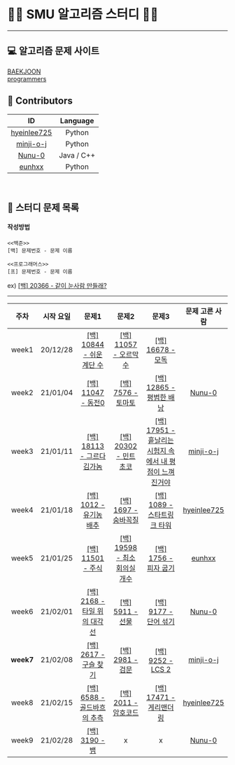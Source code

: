# 👨‍💻 SMU 알고리즘 스터디 👩‍💻
---

## 💻 알고리즘 문제 사이트 
[BAEKJOON](https://www.acmicpc.net/)  
[programmers](https://programmers.co.kr/learn/challenges?tab=all_challenges)
<br>

## 💖 Contributors
ID|Language
:---:|:---:
[hyeinlee725](https://github.com/hyeinlee725)|Python
[minji-o-j](https://github.com/minji-o-j)|Python
[Nunu-0](https://github.com/Nunu-0)|Java / C++ 
[eunhxx](https://github.com/eunhxx)|Python
<br>

## 🌟 스터디 문제 목록
#### 작성방법
```
<<백준>>
[백] 문제번호 - 문제 이름

<<프로그래머스>>
[프] 문제번호 - 문제 이름
``````
ex)
[[백] 20366 - 같이 눈사람 만들래?](https://www.acmicpc.net/problem/20366)

---

주차|시작 요일|문제1|문제2|문제3|문제 고른 사람
:---:|:---:|:---:|:---:|:---:|:---:
week1|20/12/28|[[백] 10844 - 쉬운 계단 수](https://www.acmicpc.net/problem/10844)|[[백] 11057 - 오르막 수](https://www.acmicpc.net/problem/11057)|[[백] 16678 - 모독](https://www.acmicpc.net/problem/16678)|
week2|21/01/04|[[백] 11047 - 동전0](https://www.acmicpc.net/problem/11047)|[[백] 7576 - 토마토](https://www.acmicpc.net/problem/7576)|[[백] 12865 - 평범한 배낭](https://www.acmicpc.net/problem/12865)|[Nunu-0](https://github.com/Nunu-0)
week3|21/01/11|[[백] 18113 - 그르다 김가놈](https://www.acmicpc.net/problem/18113)|[[백] 20302 - 민트 초코](https://www.acmicpc.net/problem/20302)|[[백] 17951 - 흩날리는 시험지 속에서 내 평점이 느껴진거야](https://www.acmicpc.net/problem/17951)|[minji-o-j](https://github.com/minji-o-j)
week4|21/01/18|[[백] 1012 - 유기농 배추](https://www.acmicpc.net/problem/1012)|[[백] 1697 - 숨바꼭질](https://www.acmicpc.net/problem/1697)|[[백] 1089 - 스타트링크 타워](https://www.acmicpc.net/problem/1089)|[hyeinlee725](https://github.com/hyeinlee725)
week5|21/01/25|[[백] 11501 - 주식](https://www.acmicpc.net/problem/11501)|[[백] 19598 - 최소 회의실 개수](https://www.acmicpc.net/problem/19598)|[[백] 1756 - 피자 굽기](https://www.acmicpc.net/problem/1756)|[eunhxx](https://github.com/eunhxx)
week6|21/02/01|[[백] 2168 - 타일 위의 대각선](https://www.acmicpc.net/problem/2168)|[[백] 5911 - 선물](https://www.acmicpc.net/problem/5911)|[[백] 9177 - 단어 섞기](https://www.acmicpc.net/problem/9177)|[Nunu-0](https://github.com/Nunu-0)
**week7**|21/02/08|[[백] 2617 - 구슬 찾기](https://www.acmicpc.net/problem/2617)|[[백] 2981 - 검문](https://www.acmicpc.net/problem/2981)|[[백] 9252 - LCS 2](https://www.acmicpc.net/problem/9252)|[minji-o-j](https://github.com/minji-o-j)
week8|21/02/15|[[백] 6588 - 골드바흐의 추측](https://www.acmicpc.net/problem/6588)|[[백] 2011 - 암호코드](https://www.acmicpc.net/problem/2011)|[[백] 17471 - 게리맨더링](https://www.acmicpc.net/problem/17471)|[hyeinlee725](https://github.com/hyeinlee725)  
week9|21/02/28|[[백] 3190 - 뱀](https://www.acmicpc.net/problem/3190)| x | x |[Nunu-0](https://github.com/Nunu-0)
<!--
week9|21/02/22||||[eunhxx](https://github.com/eunhxx)
week10|21/03/01||||[Nunu-0](https://github.com/Nunu-0)
week11|21/03/08||||[minji-o-j](https://github.com/minji-o-j)
week12|21/03/15||||[hyeinlee725](https://github.com/hyeinlee725)
week13|21/03/22||||[eunhxx](https://github.com/eunhxx)-->
